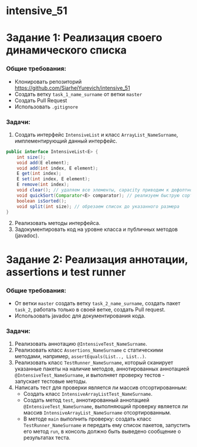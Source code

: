 
# intensive_51

# Задание 1: Реализация своего динамического списка

### Общие требования:
- Клонировать репозиторий https://github.com/SiarheiYurevich/intensive_51
- Создать ветку `task_1_name_surname` от ветки `master`
- Создать Pull Request
- Использовать `.gitignore`

### Задачи:
1. Создать интерфейс `IntensiveList` и класс `ArrayList_NameSurname`, имплементирующий данный интерфейс.
```java
public interface IntensiveList<E> {
    int size();
    void add(E element);
    void add(int index, E element);
    E get(int index);
    E set(int index, E element);
    E remove(int index);
    void clear(); // удаляем все элементы, capacity приводим к дефолтному
    void quickSort(Comparator<E> comparator); // реализуем быструю сортировку, дефолт по возрастанию
    boolean isSorted();
    void split(int size); // обрезаем список до указанного размера
}
```
2. Реализовать методы интерфейса.
3. Задокументировать код на уровне класса и публичных методов (javadoc).

# Задание 2: Реализация аннотации, assertions и test runner

### Общие требования:
- От ветки `master` создать ветку `task_2_name_surname`, создать пакет `task_2`, работать только в своей ветке, создать Pull request.
- Использовать javadoc для документирования кода.

### Задачи:
1. Реализовать аннотацию `@IntensiveTest_NameSurname`.
2. Реализовать класс `Assertions_NameSurname` с статическими методами, например, `assertEquals(List.., List..)`.
3. Реализовать класс `TestRunner_NameSurname`, который сканирует указанные пакеты на наличие методов, аннотированных аннотацией `@IntensiveTest_NameSurname`, и выполняет проверку тестов - запускает тестовые методы.
4. Написать тест для проверки является ли массив отсортированным:
    - Создать класс `IntensiveArrayListTest_NameSurname`.
    - Создать метод `test`, аннотированный аннотацией `@IntensiveTest_NameSurname`, выполняющий проверку является ли массив `IntensiveArrayList_NameSurname` отсортированным.
    - В методе `main` выполнить проверку: создать класс `TestRunner_NameSurname` и передать ему список пакетов, запустить его метод `run`, в консоль должно быть выведено сообщение о результатах теста.
